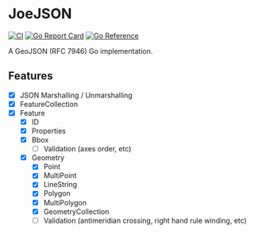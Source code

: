 # JoeJSON

[![CI](https://github.com/sgarcez/joejson/actions/workflows/ci.yml/badge.svg)](https://github.com/sgarcez/joejson/actions?query=workflow%3Aci)
[![Go Report Card](https://goreportcard.com/badge/github.com/sgarcez/joejson)](https://goreportcard.com/report/github.com/sgarcez/joejson)
[![Go Reference](https://pkg.go.dev/badge/github.com/sgarcez/joejson.svg)](https://pkg.go.dev/github.com/sgarcez/joejson)

A GeoJSON (RFC 7946) Go implementation.

## Features

- [x] JSON Marshalling / Unmarshalling
- [x] FeatureCollection
- [x] Feature
  - [x] ID
  - [x] Properties
  - [x] Bbox
    - [ ] Validation (axes order, etc)
  - [x] Geometry
    - [x] Point
    - [x] MultiPoint
    - [x] LineString
    - [x] Polygon
    - [x] MultiPolygon
    - [x] GeometryCollection
    - [ ] Validation (antimeridian crossing, right hand rule winding, etc)
